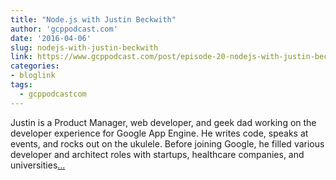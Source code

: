 ```yaml
---
title: "Node.js with Justin Beckwith"
author: 'gcppodcast.com'
date: '2016-04-06'
slug: nodejs-with-justin-beckwith
link: https://www.gcppodcast.com/post/episode-20-nodejs-with-justin-beckwith/
categories:
- bloglink
tags:
  - gcppodcastcom
---
```


Justin is a Product Manager, web developer, and geek dad working on the developer experience for Google App Engine. He writes code, speaks at events, and rocks out on the ukulele. Before joining Google, he filled various developer and architect roles with startups, healthcare companies, and universities[... <i class="fas fa-external-link-alt"></i>](https://www.gcppodcast.com/post/episode-20-nodejs-with-justin-beckwith/)

